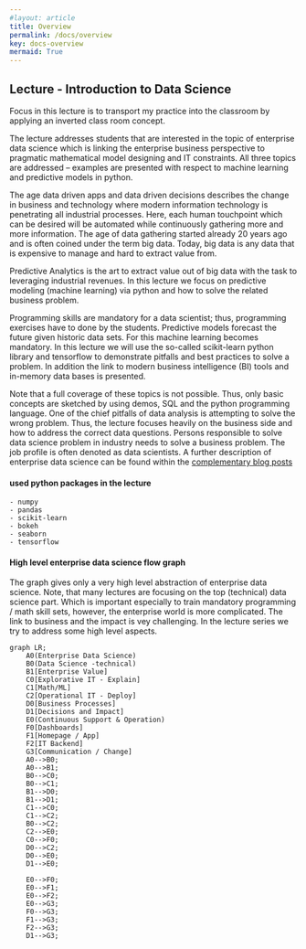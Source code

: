 ```yaml
---
#layout: article
title: Overview
permalink: /docs/overview
key: docs-overview
mermaid: True
---
```

## Lecture - Introduction to Data Science

Focus in this lecture is to transport my practice into the classroom by applying an inverted class room concept.

The lecture addresses students that are interested in the topic of enterprise data science which is linking the enterprise business perspective to pragmatic mathematical model designing and IT constraints. All three topics are addressed – examples are presented with respect to machine learning and predictive models  in python.

The age data driven apps and data driven decisions describes the change in business and technology where modern information technology is penetrating all industrial processes.
Here, each human touchpoint which can be desired will be automated while continuously gathering more and more information. The age of data gathering started already 20 years ago and is often coined under the term big data. Today, big data is any data that is expensive to manage and hard to extract value from.

 Predictive Analytics is the art to extract value out of big data with the task to leveraging industrial revenues. In this lecture we focus on predictive modeling (machine learning) via python and how to solve the related business problem.

 Programming skills are mandatory for a data scientist; thus, programming exercises have to done by the students. Predictive models forecast the future given historic data sets. For this machine learning becomes mandatory. In this lecture we will use the so-called scikit-learn python library and tensorflow to demonstrate pitfalls and best practices to solve a problem.
In addition the link to modern business intelligence (BI) tools and in-memory data bases is presented.

 Note that a full coverage of these topics is not possible. Thus, only basic concepts are sketched by using demos, SQL and the python programming language. One of the chief pitfalls of data analysis is attempting to solve the wrong problem. Thus, the lecture focuses heavily on the business side and how to address the correct data questions. Persons responsible to solve data science problem in industry needs to solve a business problem. The job profile is often denoted as data scientists. A further description of enterprise data science can be found within the [complementary blog posts](/docs/enterprise_data_science
)

#### used python packages in the lecture

```
- numpy
- pandas
- scikit-learn
- bokeh
- seaborn
- tensorflow
```

<!--more-->
#### High level enterprise data science flow graph

The graph gives only a very high level abstraction of enterprise data science. Note, that many lectures are focusing on the top (technical) data science part. Which is important especially to train mandatory programming / math skill sets, however, the enterprise world is more complicated. The link to business and the impact is vey challenging. In the lecture series we try to address some high level aspects.

```mermaid
graph LR;
    A0(Enterprise Data Science)
    B0(Data Science -technical)
    B1[Enterprise Value]
    C0[Explorative IT - Explain]
    C1[Math/ML]
    C2[Operational IT - Deploy]
    D0[Business Processes]
    D1[Decisions and Impact]
    E0(Continuous Support & Operation)
    F0[Dashboards]
    F1[Homepage / App]
    F2[IT Backend]
    G3[Communication / Change]
    A0-->B0;
    A0-->B1;
    B0-->C0;
    B0-->C1;
    B1-->D0;
    B1-->D1;
    C1-->C0;
    C1-->C2;
    B0-->C2;
    C2-->E0;
    C0-->F0;
    D0-->C2;
    D0-->E0;
    D1-->E0;

    E0-->F0;
    E0-->F1;
    E0-->F2;
    E0-->G3;
    F0-->G3;
    F1-->G3;
    F2-->G3;
    D1-->G3;
```
